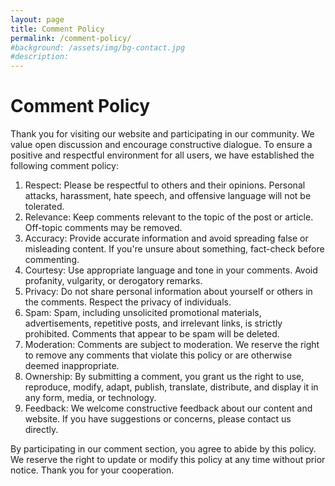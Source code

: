 ```yaml
---
layout: page
title: Comment Policy
permalink: /comment-policy/
#background: /assets/img/bg-contact.jpg
#description: 
---
```





# Comment Policy
Thank you for visiting our website and participating in our community. We value open discussion and encourage constructive dialogue. To ensure a positive and respectful environment for all users, we have established the following comment policy:

1. Respect: Please be respectful to others and their opinions. Personal attacks, harassment, hate speech, and offensive language will not be tolerated.
2. Relevance: Keep comments relevant to the topic of the post or article. Off-topic comments may be removed. 
3. Accuracy: Provide accurate information and avoid spreading false or misleading content. If you're unsure about something, fact-check before commenting.
4. Courtesy: Use appropriate language and tone in your comments. Avoid profanity, vulgarity, or derogatory remarks.
5. Privacy: Do not share personal information about yourself or others in the comments. Respect the privacy of individuals.
6. Spam: Spam, including unsolicited promotional materials, advertisements, repetitive posts, and irrelevant links, is strictly prohibited. Comments that appear to be spam will be deleted.
7. Moderation: Comments are subject to moderation. We reserve the right to remove any comments that violate this policy or are otherwise deemed inappropriate.
8. Ownership: By submitting a comment, you grant us the right to use, reproduce, modify, adapt, publish, translate, distribute, and display it in any form, media, or technology.
9. Feedback: We welcome constructive feedback about our content and website. If you have suggestions or concerns, please contact us directly.


By participating in our comment section, you agree to abide by this policy. We reserve the right to update or modify this policy at any time without prior notice. Thank you for your cooperation.